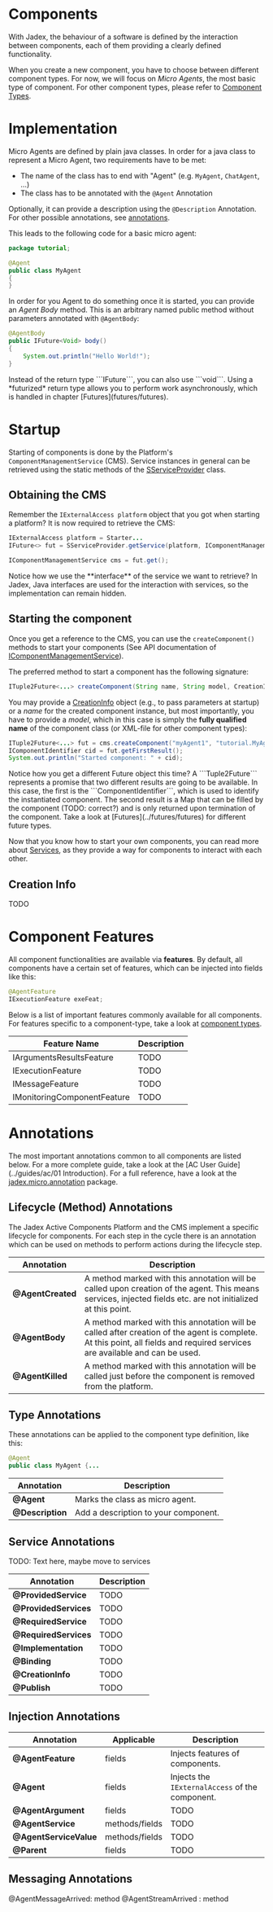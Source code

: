 # Components

With Jadex, the behaviour of a software is defined by the interaction between components, each of them providing a clearly defined functionality.
 
When you create a new component, you have to choose between different component types. For now, we will focus on *Micro Agents*, the most basic type of component. For other component types, please refer to [Component Types](component-types/component-types).

# Implementation
Micro Agents are defined by plain java classes. In order for a java class to represent a Micro Agent, two requirements have to be met:

 - The name of the class has to end with "Agent" (e.g. ```MyAgent```, ```ChatAgent```, ...)
 - The class has to be annotated with the ```@Agent``` Annotation
  
Optionally, it can provide a description using the ```@Description``` Annotation. For other possible annotations, see [annotations](#annotations).

This leads to the following code for a basic micro agent:

```java
package tutorial;

@Agent
public class MyAgent
{
}
```

In order for you Agent to do something once it is started, you can provide an *Agent Body* method. This is an arbitrary named public method without parameters annotated with ```@AgentBody```:

```java
@AgentBody
public IFuture<Void> body()
{
    System.out.println("Hello World!");
}
```

<x-hint title="Futures">
Instead of the return type ```IFuture<Void>```, you can also use ```void```.
Using a *futurized* return type allows you to perform work asynchronously, which is handled in chapter [Futures](futures/futures).
</x-hint>

# Startup

Starting of components is done by the Platform's ```ComponentManagementService``` (CMS). 
Service instances in general can be retrieved using the static methods of the [SServiceProvider](../../javadoc/jadex/bridge/service/search/SServiceProvider.html) class.

## Obtaining the CMS
Remember the ```IExternalAccess platform``` object that you got when starting a platform? It is now required to retrieve the CMS:

```java
IExternalAccess platform = Starter...
IFuture<> fut = SServiceProvider.getService(platform, IComponentManagementService.class);

IComponentManagementService cms = fut.get();
```

<x-hint title="Service interfaces">
Notice how we use the **interface** of the service we want to retrieve?
In Jadex, Java interfaces are used for the interaction with services, so the implementation can remain hidden.
</x-hint>

## Starting the component

Once you get a reference to the CMS, you can use the ```createComponent()``` methods to start your components (See API documentation of [IComponentManagementService](../../javadoc/jadex/bridge/service/types/cms/IComponentManagementService.html)).

The preferred method to start a component has the following signature:
```java 
ITuple2Future<...> createComponent(String name, String model, CreationInfo info);
```

You may provide a [CreationInfo](#creation-info) object (e.g., to pass parameters at startup) or a *name* for the created component instance, but most importantly, you have to provide a *model*, which in this case is simply the **fully qualified name** of the component class (or XML-file for other component types):

```java
ITuple2Future<...> fut = cms.createComponent("myAgent1", "tutorial.MyAgent.class", null);
IComponentIdentifier cid = fut.getFirstResult();
System.out.println("Started component: " + cid);
```

<x-hint title="Future types">
Notice how you get a different Future object this time?
A ```Tuple2Future``` represents a promise that two different results are going to be available. In this case, the first is the ```ComponentIdentifier```, which is used to identify the instantiated component. The second result is a Map that can be filled by the component (TODO: correct?) and is only returned upon termination of the component. Take a look at [Futures](../futures/futures) for different future types.
</x-hint>

Now that you know how to start your own components, you can read more about [Services](../services/services), as they provide a way for components to interact with each other.

## Creation Info
TODO

# Component Features

All component functionalities are available via **features**.
By default, all components have a certain set of features, which can be injected into fields like this:
```java
@AgentFeature
IExecutionFeature exeFeat;
```

Below is a list of important features commonly available for all components.
For features specific to a component-type, take a look at [component types](../component-types/component-types).

| Feature Name | Description |
|--------------|-------------|
|IArgumentsResultsFeature| TODO |
|IExecutionFeature| TODO |
|IMessageFeature| TODO |
|IMonitoringComponentFeature| TODO |

# Annotations
The most important annotations common to all components are listed below.
For a more complete guide, take a look at the [AC User Guide](../guides/ac/01 Introduction).
For a full reference, have a look at the [jadex.micro.annotation](../../javadoc/jadex/micro/annotation/package-summary.html) package.

## Lifecycle (Method) Annotations
The Jadex Active Components Platform and the CMS implement a specific lifecycle for components. 
For each step in the cycle there is an annotation which can be used on methods to perform actions during the lifecycle step.

|Annotation | Description|
|-----------|------------|
| **@AgentCreated** | A method marked with this annotation will be called upon creation of the agent. This means services, injected fields etc. are not initialized at this point. |
|**@AgentBody** | A method marked with this annotation will be called after creation of the agent is complete. At this point, all fields and required services are available and can be used.|
|**@AgentKilled** | A method marked with this annotation will be called just before the component is removed from the platform.|  

## Type Annotations
These annotations can be applied to the component type definition, like this:
```java
@Agent
public class MyAgent {...
```

|Annotation | Description|
|-----------|------------|
|**@Agent** | Marks the class as micro agent.|
|**@Description** | Add a description to your component. |

## Service Annotations
TODO: Text here, maybe move to services

|Annotation | Description|
|-----------|------------|
| **@ProvidedService** | TODO |
| **@ProvidedServices** | TODO |
| **@RequiredService** | TODO |
| **@RequiredServices** | TODO |
| **@Implementation** | TODO |
| **@Binding** | TODO |
| **@CreationInfo** | TODO |
| **@Publish** | TODO |

## Injection Annotations

|Annotation | Applicable | Description|
|-----------|------------|------------|
| **@AgentFeature** | fields | Injects features of components.|
| **@Agent** | fields | Injects the ```IExternalAccess``` of the component.|
| **@AgentArgument** | fields | TODO |
| **@AgentService** | methods/fields | TODO |
| **@AgentServiceValue** | methods/fields | TODO |
| **@Parent** | fields | TODO |


## Messaging Annotations
@AgentMessageArrived: method
@AgentStreamArrived : method
